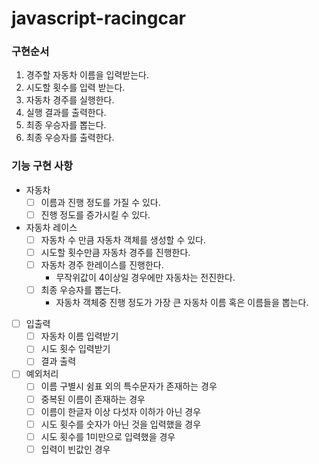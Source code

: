 # javascript-racingcar

### 구현순서
1. 경주할 자동차 이름을 입력받는다.
2. 시도할 횟수를 입력 받는다.
3. 자동차 경주를 실행한다.  
4. 실행 결과를 출력한다.
5. 최종 우승자를 뽑는다.
6. 최종 우승자를 출력한다.


### 기능 구현 사항
- 자동차
    - [ ] 이름과 진행 정도를 가질 수 있다.
    - [ ] 진행 정도를 증가시킬 수 있다.
- 자동차 레이스
    - [ ] 자동차 수 만큼 자동차 객체를 생성할 수 있다.
    - [ ] 시도할 횟수만큼 자동차 경주를 진행한다.
    - [ ] 자동차 경주 한레이스를 진행한다.
        - 무작위값이 4이상일 경우에만 자동차는 전진한다.
    - [ ] 최종 우승자를 뽑는다.
        - 자동차 객체중 진행 정도가 가장 큰 자동차 이름 혹은 이름들을 뽑는다.
- [ ] 입출력
    - [ ] 자동차 이름 입력받기
    - [ ] 시도 횟수 입력받기
    - [ ] 결과 출력

- [ ] 예외처리
  - [ ] 이름 구별시 쉼표 외의 특수문자가 존재하는 경우
  - [ ] 중복된 이름이 존재하는 경우
  - [ ] 이름이 한글자 이상 다섯자 이하가 아닌 경우
  - [ ] 시도 횟수를 숫자가 아닌 것을 입력했을 경우
  - [ ] 시도 횟수를 1미만으로 입력했을 경우
  - [ ] 입력이 빈값인 경우